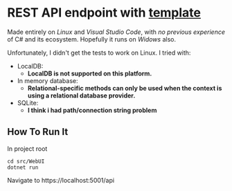 # REST API endpoint with [template](https://github.com/jasontaylordev/CleanArchitecture)

Made entirely on *Linux* and *Visual Studio Code*, with
*no previous experience* of C# and its ecosystem. Hopefully it runs on
*Widows* also.

Unfortunately, I didn't get the tests to work on Linux. I tried with:
- LocalDB:
	- **LocalDB is not supported on this platform.**
- In memory database:
	- **Relational-specific methods can only be used when the context is using a relational database provider.**
- SQLite:
	- **I think i had path/connection string problem**

## How To Run It

In project root

```
cd src/WebUI
dotnet run
```

Navigate to https://localhost:5001/api
